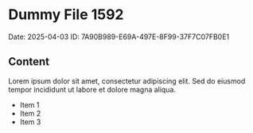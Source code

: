 # Dummy File 1592

Date: 2025-04-03
ID: 7A90B989-E69A-497E-8F99-37F7C07FB0E1

## Content

Lorem ipsum dolor sit amet, consectetur adipiscing elit.
Sed do eiusmod tempor incididunt ut labore et dolore magna aliqua.

* Item 1
* Item 2
* Item 3

